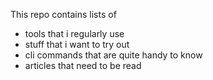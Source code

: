 This repo contains lists of
* tools that i regularly use
* stuff that i want to try out
* cli commands that are quite handy to know
* articles that need to be read
